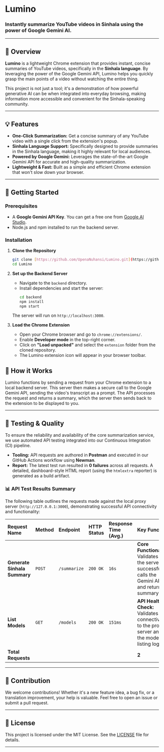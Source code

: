 # Lumino

### Instantly summarize YouTube videos in Sinhala using the power of Google Gemini AI.

---

## 🌟 Overview

**Lumino** is a lightweight Chrome extension that provides instant, concise summaries of YouTube videos, specifically in the **Sinhala language**. By leveraging the power of the Google Gemini API, Lumino helps you quickly grasp the main points of a video without watching the entire thing.

This project is not just a tool; it's a demonstration of how powerful generative AI can be when integrated into everyday browsing, making information more accessible and convenient for the Sinhala-speaking community.

---

## 💡 Features

* **One-Click Summarization:** Get a concise summary of any YouTube video with a single click from the extension's popup.
* **Sinhala Language Support:** Specifically designed to provide summaries in the Sinhala language, making it highly relevant for local audiences.
* **Powered by Google Gemini:** Leverages the state-of-the-art Google Gemini API for accurate and high-quality summarization.
* **Lightweight & Fast:** Built as a simple and efficient Chrome extension that won't slow down your browser.

---

## 🚀 Getting Started

### Prerequisites

* A **Google Gemini API Key**. You can get a free one from [Google AI Studio](https://aistudio.google.com/app/apikey).
* Node.js and npm installed to run the backend server.

### Installation

1.  **Clone the Repository**
    ```bash
    git clone [https://github.com/UpenaNuhansi/Lumino.git](https://github.com/UpenaNuhansi/Lumino.git)
    cd Lumino
    ```

2.  **Set up the Backend Server**
    * Navigate to the `backend` directory.
    * Install dependencies and start the server:
        ```bash
        cd backend
        npm install
        npm start
        ```
    The server will run on `http://localhost:3000`.

3.  **Load the Chrome Extension**
    * Open your Chrome browser and go to `chrome://extensions/`.
    * Enable **Developer mode** in the top-right corner.
    * Click on **"Load unpacked"** and select the `extension` folder from the cloned repository.
    * The Lumino extension icon will appear in your browser toolbar.

## 📖 How it Works

Lumino functions by sending a request from your Chrome extension to a local backend server. This server then makes a secure call to the Google Gemini API, sending the video's transcript as a prompt. The API processes the request and returns a summary, which the server then sends back to the extension to be displayed to you.

---
## 🧪 Testing & Quality

To ensure the reliability and availability of the core summarization service, we use automated API testing integrated into our Continuous Integration (CI) pipeline.

* **Tooling:** API requests are authored in **Postman** and executed in our GitHub Actions workflow using **Newman**.
* **Report:** The latest test run resulted in **0 failures** across all requests. A detailed, dashboard-style HTML report (using the `htmlextra` reporter) is generated as a build artifact.

### 📊 API Test Results Summary

The following table outlines the requests made against the local proxy server (`http://127.0.0.1:3000`), demonstrating successful API connectivity and functionality:

| Request Name | Method | Endpoint | HTTP Status | Response Time (Avg.) | Key Function |
| :--- | :--- | :--- | :--- | :--- | :--- |
| **Generate Sinhala Summary** | `POST` | `/summarize` | `200 OK` | `16s` | **Core Functionality:** Validates that the server successfully calls the Gemini API and returns a summary. |
| **List Models** | `GET` | `/models` | `200 OK` | `151ms` | **API Health Check:** Validates connectivity to the proxy server and the model listing logic. |
| **Total Requests** | | | | | **2** |

---

## 🤝 Contribution

We welcome contributions! Whether it's a new feature idea, a bug fix, or a translation improvement, your help is valuable. Feel free to open an issue or submit a pull request.

---

## 📄 License

This project is licensed under the MIT License. See the [LICENSE](LICENSE) file for details.

---

